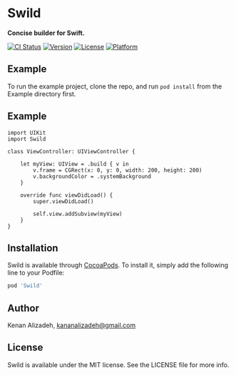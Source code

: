 # Swild
**Concise builder for Swift.**

[![CI Status](https://img.shields.io/travis/kenalizadeh/Swild.svg?style=flat)](https://travis-ci.org/kenalizadeh/Swild)
[![Version](https://img.shields.io/cocoapods/v/Swild.svg?style=flat)](https://cocoapods.org/pods/Swild)
[![License](https://img.shields.io/cocoapods/l/Swild.svg?style=flat)](https://cocoapods.org/pods/Swild)
[![Platform](https://img.shields.io/cocoapods/p/Swild.svg?style=flat)](https://cocoapods.org/pods/Swild)

## Example

To run the example project, clone the repo, and run `pod install` from the Example directory first.

## Example

```
import UIKit
import Swild

class ViewController: UIViewController {

    let myView: UIView = .build { v in
        v.frame = CGRect(x: 0, y: 0, width: 200, height: 200)
        v.backgroundColor = .systemBackground
    }

    override func viewDidLoad() {
        super.viewDidLoad()

        self.view.addSubview(myView)
    }
}
```

## Installation

Swild is available through [CocoaPods](https://cocoapods.org). To install
it, simply add the following line to your Podfile:

```ruby
pod 'Swild'
```

## Author

Kenan Alizadeh, kananalizadeh@gmail.com

## License

Swild is available under the MIT license. See the LICENSE file for more info.
